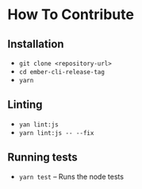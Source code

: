 # How To Contribute

## Installation

* `git clone <repository-url>`
* `cd ember-cli-release-tag`
* `yarn`

## Linting

* `yan lint:js`
* `yarn lint:js -- --fix`

## Running tests

* `yarn test` – Runs the node tests
